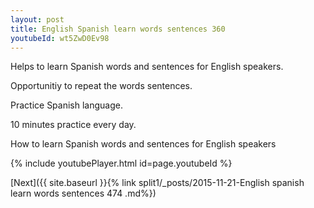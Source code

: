 ```yaml
---
layout: post
title: English Spanish learn words sentences 360 
youtubeId: wt5ZwD0Ev98
---
```

 
 
Helps to learn Spanish words and sentences for English speakers.

Opportunitiy to repeat the words sentences. 

Practice Spanish language. 
 
10 minutes practice every day. 
 
How to learn Spanish words and sentences for English speakers 
 
{% include youtubePlayer.html id=page.youtubeId %}
 
 
[Next]({{ site.baseurl }}{% link  split1/_posts/2015-11-21-English spanish learn words sentences 474 .md%})
 

